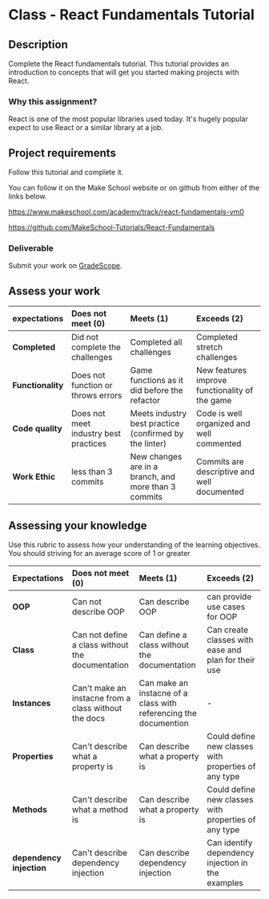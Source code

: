 # Class - React Fundamentals Tutorial

## Description 

Complete the React fundamentals tutorial. This tutorial provides an introduction to concepts that will get you started making projects with React. 

### Why this assignment?

React is one of the most popular libraries used today. It's hugely popular expect to use React or a similar library at a job. 

## Project requirements

Follow this tutorial and complete it. 

You can follow it on the Make School website or on github from either of the links below. 

https://www.makeschool.com/academy/track/react-fundamentals-vm0

https://github.com/MakeSchool-Tutorials/React-Fundamentals

### Deliverable

Submit your work on [GradeScope](https://www.gradescope.com/courses/202953). 

## Assess your work

| expectations | Does not meet (0) | Meets (1) | Exceeds (2) |
|:--------------|:---------------------------|:-------------------------|:---------------------|
| **Completed** | Did not complete the challenges | Completed all challenges | Completed stretch challenges |
| **Functionality** | Does not function or throws errors | Game functions as it did before the refactor | New features improve functionality of the game |
| **Code quality** | Does not meet industry best practices | Meets industry best practice (confirmed by the linter) | Code is well organized and well commented |
| **Work Ethic** | less than 3 commits | New changes are in a branch, and more than 3 commits | Commits are descriptive and well documented | 

## Assessing your knowledge

Use this rubric to assess how your understanding of the learning objectives. You should striving for an average score of 1 or greater

| Expectations | Does not meet (0) | Meets (1) | Exceeds (2) |
|:-------------|:-----|:-----|:-----|
| **OOP** | Can not describe OOP | Can describe OOP | can provide use cases for OOP |
| **Class** | Can not define a class without the documentation | Can define a class without the documentation | Can create classes with ease and plan for their use |
| **Instances** | Can't make an instacne from a class without the docs | Can make an instacne of a class with referencing the documention | - |
| **Properties** | Can't describe what a property is | Can describe what a property is | Could define new classes with properties of any type |
| **Methods** | Can't describe what a method is | Can describe what a property is | Could define new classes with properties of any type |
| **dependency injection** | Can't describe dependency injection | Can describe dependency injection | Can identify dependency injection in the examples |
